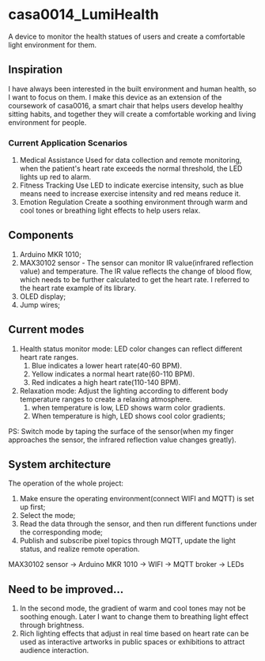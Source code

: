 # casa0014_LumiHealth
A device to monitor the health statues of users and create a comfortable light environment for them.

## Inspiration
I have always been interested in the built environment and human health, so I want to focus on them. I make this device as an extension of the coursework of casa0016, a smart chair that helps users develop healthy sitting habits, and together they will create a comfortable working and living environment for people.

### Current Application Scenarios
1) Medical Assistance
   Used for data collection and remote monitoring, when the patient's heart rate exceeds the normal threshold, the LED lights up red to alarm.
2) Fitness Tracking
   Use LED to indicate exercise intensity, such as blue means need to increase exercise intensity and red means reduce it.
3) Emotion Regulation
   Create a soothing environment through warm and cool tones or breathing light effects to help users relax.

## Components
1) Arduino MKR 1010;
2) MAX30102 sensor - 
   The sensor can monitor IR value(infrared reflection value) and temperature. The IR value reflects the change of blood flow, which needs to be further calculated to get the heart rate. I referred to the heart rate example of its library.
3) OLED display;
4) Jump wires;

## Current modes
1) Health status monitor mode: LED color changes can reflect different heart rate ranges.
   1) Blue indicates a lower heart rate(40-60 BPM).
   2) Yellow indicates a normal heart rate(60-110 BPM).
   3) Red indicates a high heart rate(110-140 BPM).
2) Relaxation mode: Adjust the lighting according to different body temperature ranges to create a relaxing atmosphere.
   1) when temperature is low, LED shows warm color gradients. 
   2) When temperature is high, LED shows cool color gradients;
   
PS: Switch mode by taping the surface of the sensor(when my finger approaches the sensor, the infrared reflection value changes greatly).

## System architecture
The operation of the whole project:
1) Make ensure the operating environment(connect WIFI and MQTT) is set up first;
2) Select the mode;
3) Read the data through the sensor, and then run different functions under the corresponding mode;
4) Publish and subscribe pixel topics through MQTT, update the light status, and realize remote operation.

MAX30102 sensor -> Arduino MKR 1010 -> WIFI -> MQTT broker -> LEDs

## Need to be improved...
1) In the second mode, the gradient of warm and cool tones may not be soothing enough. Later I want to change them to breathing light effect through brightness.
2) Rich lighting effects that adjust in real time based on heart rate can be used as interactive artworks in public spaces or exhibitions to attract audience interaction.
